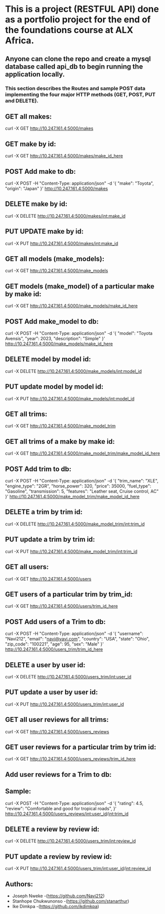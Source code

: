# This is a project (RESTFUL API) done as a portfolio project for the end of the foundations course at ALX Africa.


## Anyone can clone the repo and create a mysql database called api_db to begin running the application locally.


### This section describes the Routes and sample POST data implementing the four major HTTP methods (GET, POST, PUT and DELETE).


GET all makes:
--------------
curl -X GET http://10.247.161.4:5000/makes


GET make by id:
---------------
curl -X GET http://10.247.161.4:5000/makes/make_id_here


POST Add make to db:
--------------------
curl -X POST -H "Content-Type: application/json" -d '{
  "make": "Toyota",
  "origin": "Japan"
}' http://10.247.161.4:5000/makes


DELETE make by id:
------------------
curl -X DELETE http://10.247.161.4:5000/makes/<int:make_id>


PUT UPDATE make by id:
----------------------
curl -X PUT http://10.247.161.4:5000/makes/<int:make_id>


GET all models (make_models):
-----------------------------
curl -X GET http://10.247.161.4:5000/make_models


GET models (make_model) of a particular make by make id:
--------------------------------------------------------
curl -X GET http://10.247.161.4:5000/make_models/make_id_here


POST Add make_model to db:
--------------------------
curl -X POST -H "Content-Type: application/json" -d '{
  "model": "Toyota Avensis",
  "year": 2023,
  "description": "Simple"
}' http://10.247.161.4:5000/make_models/make_id_here


DELETE model by model id:
-------------------------
curl -X DELETE http://10.247.161.4:5000/make_models/<int:model_id>


PUT update model by model id:
-----------------------------
curl -X PUT http://10.247.161.4:5000/make_models/<int:model_id>


GET all trims:
--------------
curl -X GET http://10.247.161.4:5000/make_model_trim


GET all trims of a make by make id:
-----------------------------------
curl -X GET http://10.247.161.4:5000/make_model_trim/make_model_id_here


POST Add trim to db:
--------------------
curl -X POST -H "Content-Type: application/json" -d '{
  "trim_name": "XLE",
  "engine_type": "2GR",
  "horse_power": 320,
  "price": 35000,
  "fuel_type": "Gasoline",
  "transmission": 5,
  "features": "Leather seat, Cruise control, AC"
}' http://10.247.161.4:5000/make_model_trim/make_model_id_here


DELETE a trim by trim id:
-------------------------
curl -X DELETE http://10.247.161.4:5000/make_model_trim/<int:trim_id>


PUT update a trim by trim id:
-----------------------------
curl -X PUT http://10.247.161.4:5000/make_model_trim/<int:trim_id>


GET all users:
--------------
curl -X GET http://10.247.161.4:5000/users


GET users of a particular trim by trim_id:
------------------------------------------
curl -X GET http://10.247.161.4:5000/users/trim_id_here


POST Add users of a Trim to db:
-------------------------------
curl -X POST -H "Content-Type: application/json" -d '{
  "username": "Navi212",
  "email": "navi@vavi.com",
  "country": "USA",
  "state": "Ohio",
  "zip_code": "100221",
  "age": 95,
  "sex": "Male"
}' http://10.247.161.4:5000/users_trim/trim_id_here


DELETE a user by user id:
-------------------------
curl -X DELETE http://10.247.161.4:5000/users_trim/<int:user_id>


PUT update a user by user id:
-----------------------------
curl -X PUT http://10.247.161.4:5000/users_trim/<int:user_id>


GET all user reviews for all trims:
-----------------------------------
curl -X GET http://10.247.161.4:5000/users_reviews


GET user reviews for a particular trim by trim id:
--------------------------------------------------
curl -X GET http://10.247.161.4:5000/users_reviews/trim_id_here


Add user reviews for a Trim to db:
-----------------------------------
Sample:
-------
curl -X POST -H "Content-Type: application/json" -d '{
  "rating": 4.5,
  "review": "Comfortable and good for tropical roads",
}' http://10.247.161.4:5000/users_reviews/<int:user_id>/<int:trim_id>


DELETE a review by review id:
-----------------------------
curl -X DELETE http://10.247.161.4:5000/users_trim/<int:review_id>


PUT update a review by review id:
---------------------------------
curl -X PUT http://10.247.161.4:5000/users_trim/<int:user_id>/<int:review_id>


Authors:
-------
+ Joseph Nweke         -(https://github.com/Navi212)
+ Stanhope Chukwunonso -(https://github.com/stanarthur)
+ Ike Dimkpa	     -(https://github.com/ikdimkpa)
